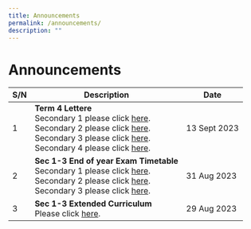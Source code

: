 ```yaml
---
title: Announcements
permalink: /announcements/
description: ""
---
```

# Announcements


| S/N | Description | Date |
| -------- | -------- | -------- |
|1|**Term 4 Lettere**<br>Secondary 1 please click [here](/files/Timetable/2023%20sec%201%20eoy%20timetable.pdf).<br>Secondary 2 please click [here](/files/Timetable/2023%20sec%202%20eoy%20timetable.pdf).<br>Secondary 3 please click [here](/files/Timetable/2023%20sec%201%20eoy%20timetable.pdf).<br>Secondary 4 please click [here](/files/Timetable/2023%20sec%203%20eoy%20timetable.pdf).|13 Sept 2023|
|2|**Sec 1-3 End of year Exam Timetable**<br>Secondary 1 please click [here](/files/Timetable/2023%20sec%201%20eoy%20timetable.pdf).<br>Secondary 2 please click [here](/files/Timetable/2023%20sec%202%20eoy%20timetable.pdf).<br>Secondary 3 please click [here](/files/Timetable/2023%20sec%203%20eoy%20timetable.pdf).|31 Aug 2023|
|3|**Sec 1-3 Extended Curriculum**<br>Please click [here](/files/Timetable/extended%20curriculum%20sept.pdf).|29 Aug 2023|